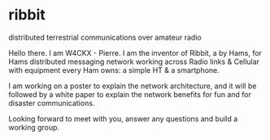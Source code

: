 # ribbit
distributed terrestrial communications over amateur radio


Hello there. I am W4CKX - Pierre.
I am the inventor of Ribbit, a by Hams, for Hams distributed messaging network working across Radio links & Cellular with equipment every Ham owns: a simple HT & a smartphone.

I am working on a poster to explain the network architecture, and it will be followed by a white paper to explain the network benefits for fun and for disaster communications.

Looking forward to meet with you, answer any questions and build a working group.
